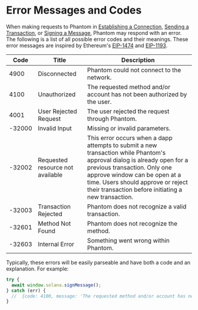 # Error Messages and Codes

When making requests to Phantom in [Establishing a Connection](establishing-a-connection.md), [Sending a Transaction](sending-a-transaction.md), or [Signing a Message](signing-a-message.md), Phantom may respond with an error. The following is a list of all possible error codes and their meanings. These error messages are inspired by Ethereum's [EIP-1474](https://eips.ethereum.org/EIPS/eip-1474#error-codes) and [EIP-1193](https://eips.ethereum.org/EIPS/eip-1193#provider-errors).

| Code   | Title                            | Description                                                                                                                                                                                                                                                                          |
| ------ | -------------------------------- | ------------------------------------------------------------------------------------------------------------------------------------------------------------------------------------------------------------------------------------------------------------------------------------ |
| 4900   | Disconnected                     | Phantom could not connect to the network.                                                                                                                                                                                                                                            |
| 4100   | Unauthorized                     | The requested method and/or account has not been authorized by the user.                                                                                                                                                                                                             |
| 4001   | User Rejected Request            | The user rejected the request through Phantom.                                                                                                                                                                                                                                       |
| -32000 | Invalid Input                    | Missing or invalid parameters.                                                                                                                                                                                                                                                       |
| -32002 | Requested resource not available | This error occurs when a dapp attempts to submit a new transaction while Phantom's approval dialog is already open for a previous transaction. Only one approve window can be open at a time. Users should  approve or reject their transaction before initiating a new transaction. |
| -32003 | Transaction Rejected             | Phantom does not recognize a valid transaction.                                                                                                                                                                                                                                      |
| -32601 | Method Not Found                 | Phantom does not recognize the method.                                                                                                                                                                                                                                               |
| -32603 | Internal Error                   | Something went wrong within Phantom.                                                                                                                                                                                                                                                 |

Typically, these errors will be easily parseable and have both a code and an explanation. For example:

```javascript
try {
  await window.solana.signMessage();
} catch (err) {
  //  {code: 4100, message: 'The requested method and/or account has not been authorized by the user.'}
}
```
